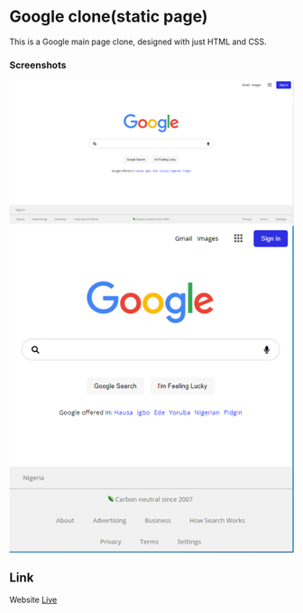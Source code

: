 # Google clone(static page)
This is a Google main page clone, designed with just HTML and CSS.

### Screenshots
![](./Icons/google.png)
![](./Icons/googlemobileview.png)

## Link
Website [Live](https://byron-a.github.io/Google-web-page/)
